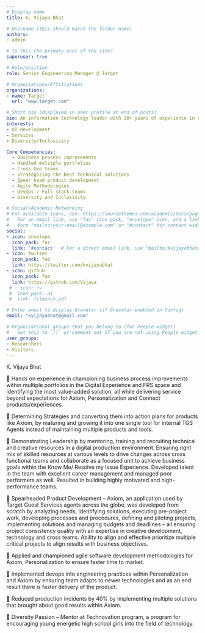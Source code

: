 ```yaml
---
# Display name
title: K. Vijaya Bhat

# Username (this should match the folder name)
authors:
- admin

# Is this the primary user of the site?
superuser: true

# Role/position
role: Senior Engineering Manager @ Target

# Organizations/Affiliations
organizations:
- name: Target
  url: "www.target.com"

# Short bio (displayed in user profile at end of posts)
bio: An information technology leader with 18+ years of experience in utilising technology to enhance overall business capabilities by building and managing software engineering teams that deliver world class solutions/products.
interests:
- UI development
- Services
- Diversity/Inclusivity

Core Competencies:
  - Business process improvements
  - Handled mulitple portfolios
  - Cross Geo teams
  - Strategizing the best technical solutions
  - Spear head product development
  - Agile Methodologies
  - DevOps / Full stack teams
  - Diversity and Inclusivity

# Social/Academic Networking
# For available icons, see: https://sourcethemes.com/academic/docs/page-builder/#icons
#   For an email link, use "fas" icon pack, "envelope" icon, and a link in the
#   form "mailto:your-email@example.com" or "#contact" for contact widget.
social:
- icon: envelope
  icon_pack: fas
  link: '#contact'  # For a direct email link, use "mailto:kvijayabhat@gmail.com".
- icon: twitter
  icon_pack: fab
  link: https://twitter.com/kvijayabhat
- icon: github
  icon_pack: fab
  link: https://github.com/Vijaya
 # - icon: cv
 #  icon_pack: ai
 #  link: files/cv.pdf

# Enter email to display Gravatar (if Gravatar enabled in Config)
email: "kvijayabhat@gmail.com"

# Organizational groups that you belong to (for People widget)
#   Set this to `[]` or comment out if you are not using People widget.
user_groups:
- Researchers
- Visitors
---
```


K. Vijaya Bhat 

	Hands on experience in championing business process improvements within multiple portfolios in the Digital Experience and FRS space and identifying the most value-added solution, all while delivering service beyond expectations for Axiom, Personalization and Connect products/experiences.

	Determining Strategies and converting them into action plans for products like Axiom, by maturing and growing it into one single tool for internal TGS Agents instead of maintaining multiple products and tools. 

	Demonstrating Leadership by mentoring, training and recruiting technical and creative resources in a digital production environment. Ensuring right mix of skilled resources at various levels to drive changes across cross functional teams and collaborate as a focused unit to achieve business goals within the Know Me/ Resolve my Issue Experience. Developed talent in the team with excellent career management and managed poor performers as well. Resulted in building highly motivated and high-performance teams. 

	Spearheaded Product Development – Axiom, an application used by Target Guest Services agents across the globe, was developed from scratch by analyzing needs, identifying solutions, executing pre-project work, developing processes and procedures, defining and piloting projects, implementing solutions and managing budgets and deadlines – all ensuring project consistency quality with an expertise in creative development, technology and cross teams. Ability to align and effective prioritize multiple critical projects to align results with business objectives.

	Applied and championed agile software development methodologies for Axiom, Personalization to ensure faster time to market.

	 Implemented devops into engineering practices within Personalization and Axiom by ensuring team adapts to newer technologies and as an end result there is faster delivery of the product.

	Reduced production incidents by 40% by implementing multiple solutions that brought about good results within Axiom.

	Diversity Passion – Mentor at Technovation program, a program for encouraging young energetic high school girls into the field of technology.

